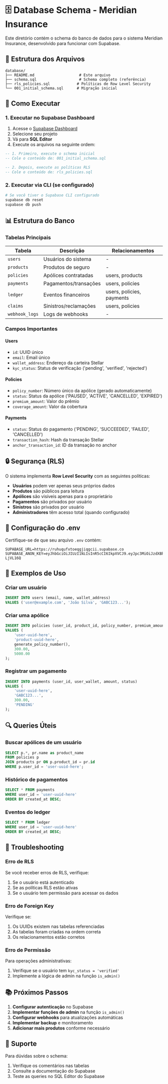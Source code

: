# 🗄️ Database Schema - Meridian Insurance

Este diretório contém o schema do banco de dados para o sistema Meridian Insurance, desenvolvido para funcionar com Supabase.

## 📁 Estrutura dos Arquivos

```
database/
├── README.md                    # Este arquivo
├── schema.sql                   # Schema completo (referência)
├── rls_policies.sql            # Políticas de Row Level Security
└── 001_initial_schema.sql      # Migração inicial
```

## 🚀 Como Executar

### 1. **Executar no Supabase Dashboard**

1. Acesse o [Supabase Dashboard](https://supabase.com/dashboard)
2. Selecione seu projeto
3. Vá para **SQL Editor**
4. Execute os arquivos na seguinte ordem:

```sql
-- 1. Primeiro, execute o schema inicial
-- Cole o conteúdo de: 001_initial_schema.sql

-- 2. Depois, execute as políticas RLS
-- Cole o conteúdo de: rls_policies.sql
```

### 2. **Executar via CLI (se configurado)**

```bash
# Se você tiver o Supabase CLI configurado
supabase db reset
supabase db push
```

## 📊 Estrutura do Banco

### **Tabelas Principais**

| Tabela | Descrição | Relacionamentos |
|--------|-----------|-----------------|
| `users` | Usuários do sistema | - |
| `products` | Produtos de seguro | - |
| `policies` | Apólices contratadas | users, products |
| `payments` | Pagamentos/transações | users, policies |
| `ledger` | Eventos financeiros | users, policies, payments |
| `claims` | Sinistros/reclamações | users, policies |
| `webhook_logs` | Logs de webhooks | - |

### **Campos Importantes**

#### **Users**
- `id`: UUID único
- `email`: Email único
- `wallet_address`: Endereço da carteira Stellar
- `kyc_status`: Status de verificação ('pending', 'verified', 'rejected')

#### **Policies**
- `policy_number`: Número único da apólice (gerado automaticamente)
- `status`: Status da apólice ('PAUSED', 'ACTIVE', 'CANCELLED', 'EXPIRED')
- `premium_amount`: Valor do prêmio
- `coverage_amount`: Valor da cobertura

#### **Payments**
- `status`: Status do pagamento ('PENDING', 'SUCCEEDED', 'FAILED', 'CANCELLED')
- `transaction_hash`: Hash da transação Stellar
- `anchor_transaction_id`: ID da transação no anchor

## 🔒 Segurança (RLS)

O sistema implementa **Row Level Security** com as seguintes políticas:

- **Usuários** podem ver apenas seus próprios dados
- **Produtos** são públicos para leitura
- **Apólices** são visíveis apenas para o proprietário
- **Pagamentos** são privados por usuário
- **Sinistros** são privados por usuário
- **Administradores** têm acesso total (quando configurado)

## 🔧 Configuração do .env

Certifique-se de que seu arquivo `.env` contém:

```env
SUPABASE_URL=https://ruhuqufxtoeqgjiqgcii.supabase.co
SUPABASE_ANON_KEY=eyJhbGciOiJIUzI1NiIsInR5cCI6IkpXVCJ9.eyJpc3MiOiJzdXBhYmFzZSIsInJlZiI6InJ1aHVxdWZ4dG9lcWdqaXFnY2lpIiwicm9sZSI6ImFub24iLCJpYXQiOjE3NTc5NDg5OTIsImV4cCI6MjA3MzUyNDk5Mn0.ElxJsxUTs8_Yx23AaIyWf6iHUR0TxQCtlQr-LjVL16Q
```

## 📝 Exemplos de Uso

### **Criar um usuário**
```sql
INSERT INTO users (email, name, wallet_address) 
VALUES ('user@example.com', 'João Silva', 'GABC123...');
```

### **Criar uma apólice**
```sql
INSERT INTO policies (user_id, product_id, policy_number, premium_amount, coverage_amount)
VALUES (
    'user-uuid-here',
    'product-uuid-here', 
    generate_policy_number(),
    300.00,
    5000.00
);
```

### **Registrar um pagamento**
```sql
INSERT INTO payments (user_id, user_wallet, amount, status)
VALUES (
    'user-uuid-here',
    'GABC123...',
    300.00,
    'PENDING'
);
```

## 🔍 Queries Úteis

### **Buscar apólices de um usuário**
```sql
SELECT p.*, pr.name as product_name
FROM policies p
JOIN products pr ON p.product_id = pr.id
WHERE p.user_id = 'user-uuid-here';
```

### **Histórico de pagamentos**
```sql
SELECT * FROM payments 
WHERE user_id = 'user-uuid-here'
ORDER BY created_at DESC;
```

### **Eventos do ledger**
```sql
SELECT * FROM ledger 
WHERE user_id = 'user-uuid-here'
ORDER BY created_at DESC;
```

## 🚨 Troubleshooting

### **Erro de RLS**
Se você receber erros de RLS, verifique:
1. Se o usuário está autenticado
2. Se as políticas RLS estão ativas
3. Se o usuário tem permissão para acessar os dados

### **Erro de Foreign Key**
Verifique se:
1. Os UUIDs existem nas tabelas referenciadas
2. As tabelas foram criadas na ordem correta
3. Os relacionamentos estão corretos

### **Erro de Permissão**
Para operações administrativas:
1. Verifique se o usuário tem `kyc_status = 'verified'`
2. Implemente a lógica de admin na função `is_admin()`

## 📚 Próximos Passos

1. **Configurar autenticação** no Supabase
2. **Implementar funções de admin** na função `is_admin()`
3. **Configurar webhooks** para atualizações automáticas
4. **Implementar backup** e monitoramento
5. **Adicionar mais produtos** conforme necessário

## 🤝 Suporte

Para dúvidas sobre o schema:
1. Verifique os comentários nas tabelas
2. Consulte a documentação do Supabase
3. Teste as queries no SQL Editor do Supabase
